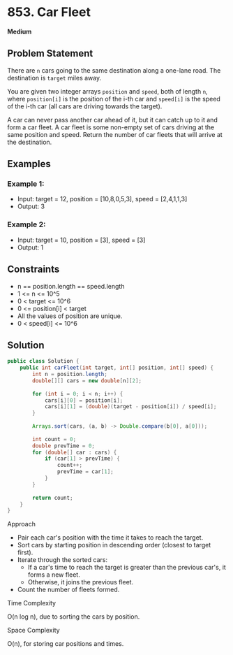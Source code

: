 # 853. Car Fleet
**Medium**

## Problem Statement
There are `n` cars going to the same destination along a one-lane road. The destination is `target` miles away.

You are given two integer arrays `position` and `speed`, both of length `n`, where `position[i]` is the position of the i-th car and `speed[i]` is the speed of the i-th car (all cars are driving towards the target).

A car can never pass another car ahead of it, but it can catch up to it and form a car fleet. A car fleet is some non-empty set of cars driving at the same position and speed. Return the number of car fleets that will arrive at the destination.

## Examples
### Example 1:
- Input: target = 12, position = [10,8,0,5,3], speed = [2,4,1,1,3]
- Output: 3

### Example 2:
- Input: target = 10, position = [3], speed = [3]
- Output: 1

## Constraints
- n == position.length == speed.length
- 1 <= n <= 10^5
- 0 < target <= 10^6
- 0 <= position[i] < target
- All the values of position are unique.
- 0 < speed[i] <= 10^6

## Solution
```java
public class Solution {
	public int carFleet(int target, int[] position, int[] speed) {
		int n = position.length;
		double[][] cars = new double[n][2];
        
		for (int i = 0; i < n; i++) {
			cars[i][0] = position[i];
			cars[i][1] = (double)(target - position[i]) / speed[i];
		}
        
		Arrays.sort(cars, (a, b) -> Double.compare(b[0], a[0]));
        
		int count = 0;
		double prevTime = 0;
		for (double[] car : cars) {
			if (car[1] > prevTime) {
				count++;
				prevTime = car[1];
			}
		}
        
		return count;
	}
}
```

Approach

- Pair each car's position with the time it takes to reach the target.
- Sort cars by starting position in descending order (closest to target first).
- Iterate through the sorted cars:
  - If a car's time to reach the target is greater than the previous car's, it forms a new fleet.
  - Otherwise, it joins the previous fleet.
- Count the number of fleets formed.

Time Complexity

O(n log n), due to sorting the cars by position.

Space Complexity

O(n), for storing car positions and times.
